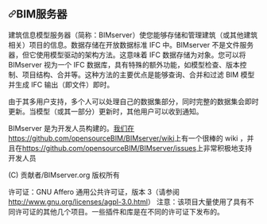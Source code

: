 <div class="Box-sc-g0xbh4-0 bJMeLZ js-snippet-clipboard-copy-unpositioned" data-hpc="true"><article class="markdown-body entry-content container-lg" itemprop="text"><h1 tabindex="-1" dir="auto"><a id="user-content-bimserver" class="anchor" aria-hidden="true" tabindex="-1" href="#bimserver"><svg class="octicon octicon-link" viewBox="0 0 16 16" version="1.1" width="16" height="16" aria-hidden="true"><path d="m7.775 3.275 1.25-1.25a3.5 3.5 0 1 1 4.95 4.95l-2.5 2.5a3.5 3.5 0 0 1-4.95 0 .751.751 0 0 1 .018-1.042.751.751 0 0 1 1.042-.018 1.998 1.998 0 0 0 2.83 0l2.5-2.5a2.002 2.002 0 0 0-2.83-2.83l-1.25 1.25a.751.751 0 0 1-1.042-.018.751.751 0 0 1-.018-1.042Zm-4.69 9.64a1.998 1.998 0 0 0 2.83 0l1.25-1.25a.751.751 0 0 1 1.042.018.751.751 0 0 1 .018 1.042l-1.25 1.25a3.5 3.5 0 1 1-4.95-4.95l2.5-2.5a3.5 3.5 0 0 1 4.95 0 .751.751 0 0 1-.018 1.042.751.751 0 0 1-1.042.018 1.998 1.998 0 0 0-2.83 0l-2.5 2.5a1.998 1.998 0 0 0 0 2.83Z"></path></svg></a><font style="vertical-align: inherit;"><font style="vertical-align: inherit;">BIM服务器</font></font></h1>
<p dir="auto"><font style="vertical-align: inherit;"><font style="vertical-align: inherit;">建筑信息模型服务器（简称：BIMserver）使您能够存储和管理建筑（或其他建筑相关）项目的信息。</font><font style="vertical-align: inherit;">数据存储在开放数据标准 IFC 中。</font><font style="vertical-align: inherit;">BIMserver 不是文件服务器，但它使用模型驱动的架构方法。</font><font style="vertical-align: inherit;">这意味着 IFC 数据存储为对象。</font><font style="vertical-align: inherit;">您可以将 BIMserver 视为一个 IFC 数据库，具有特殊的额外功能，如模型检查、版本控制、项目结构、合并等。这种方法的主要优点是能够查询、合并和过滤 BIM 模型并生成 IFC 输出（即文件）即时。</font></font></p>
<p dir="auto"><font style="vertical-align: inherit;"><font style="vertical-align: inherit;">由于其多用户支持，多个人可以处理自己的数据集部分，同时完整的数据集会即时更新。</font><font style="vertical-align: inherit;">当模型（或其一部分）更新时，其他用户可以收到通知。</font></font></p>
<p dir="auto"><font style="vertical-align: inherit;"><font style="vertical-align: inherit;">BIMserver 是为开发人员构建的。</font></font><a href="https://github.com/opensourceBIM/BIMserver/wiki"><font style="vertical-align: inherit;"><font style="vertical-align: inherit;">我们在https://github.com/opensourceBIM/BIMserver/wiki</font></font></a><font style="vertical-align: inherit;"><font style="vertical-align: inherit;">上有一个很棒的 wiki ，并且在</font><a href="https://github.com/opensourceBIM/BIMserver/issues"><font style="vertical-align: inherit;">https://github.com/opensourceBIM/BIMserver/issues</font></a><font style="vertical-align: inherit;">上非常积极地支持开发人员</font></font><a href="https://github.com/opensourceBIM/BIMserver/issues"><font style="vertical-align: inherit;"></font></a></p>
<p dir="auto"><font style="vertical-align: inherit;"><font style="vertical-align: inherit;">(C) 贡献者/BIMserver.org 版权所有</font></font></p>
<p dir="auto"><font style="vertical-align: inherit;"><font style="vertical-align: inherit;">许可证：GNU Affero 通用公共许可证，版本 3（请参阅</font></font><a href="http://www.gnu.org/licenses/agpl-3.0.html" rel="nofollow"><font style="vertical-align: inherit;"><font style="vertical-align: inherit;">http://www.gnu.org/licenses/agpl-3.0.html</font></font></a><font style="vertical-align: inherit;"><font style="vertical-align: inherit;">） 注意：该项目大量使用了具有不同许可证的其他几个项目。</font><font style="vertical-align: inherit;">一些插件和库是在不同的许可证下发布的。</font></font></p>
</article></div>
